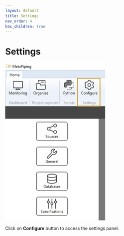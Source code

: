 ```yaml
---
layout: default
title: Settings
nav_order: 4
has_children: true
---
```


# Settings

![Image](../Images/Settings.jpg)

Click on **Configure** button to access the settings panel.
